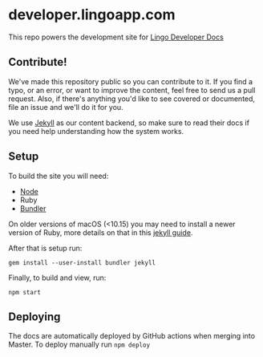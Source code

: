 # developer.lingoapp.com

This repo powers the development site for [Lingo Developer Docs](http://developer.lingoapp.com)

## Contribute!

We've made this repository public so you can contribute to it. If you find a typo, or an error, or want to improve the content, feel free to send us a pull request. Also, if there's anything you'd like to see covered or documented, file an issue and we'll do it for you.

We use [Jekyll](http://jekyllrb.com) as our content backend, so make sure to read their docs if you need help understanding how the system works.

## Setup

To build the site you will need:

- [Node](https://nodejs.org/en/)
- Ruby
- [Bundler](http://bundler.io)

On older versions of macOS (<10.15) you may need to install a newer version of Ruby, more details on that in this [jekyll guide](https://jekyllrb.com/docs/installation/macos/#set-up-ruby).

After that is setup run:

```
gem install --user-install bundler jekyll
```

Finally, to build and view, run:

```
npm start
```

## Deploying

The docs are automatically deployed by GitHub actions when merging into Master. To deploy manually run `npm deploy`

